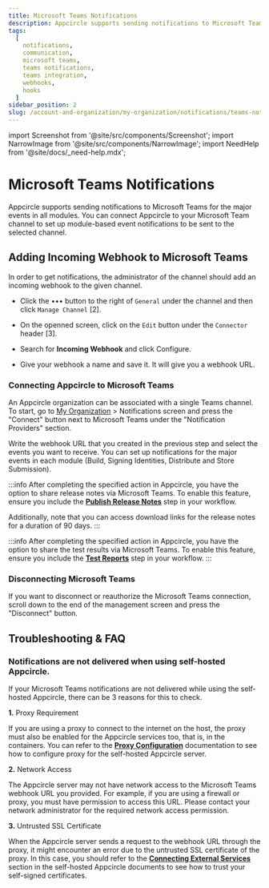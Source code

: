 ```yaml
---
title: Microsoft Teams Notifications
description: Appcircle supports sending notifications to Microsoft Teams for the major events in all modules. You can connect Appcircle to your Microsoft Team channel to set up module-based event notifications to be sent to the selected channel.
tags:
  [
    notifications,
    communication,
    microsoft teams,
    teams notifications,
    teams integration,
    webhooks,
    hooks
  ]
sidebar_position: 2
slug: /account-and-organization/my-organization/notifications/teams-notifications
---
```


import Screenshot from '@site/src/components/Screenshot';
import NarrowImage from '@site/src/components/NarrowImage';
import NeedHelp from '@site/docs/\_need-help.mdx';

# Microsoft Teams Notifications

Appcircle supports sending notifications to Microsoft Teams for the major events in all modules. You can connect Appcircle to your Microsoft Team channel to set up module-based event notifications to be sent to the selected channel.

## Adding Incoming Webhook to Microsoft Teams

In order to get notifications, the administrator of the channel should add an incoming webhook to the given channel.

- Click the ••• button to the right of `General` under the channel and then click `Manage Channel` [2].

- On the openned screen, click on the `Edit` button under the `Connector` header [3].

<Screenshot url="https://cdn.appcircle.io/docs/assets/msteams-configure1.png" />

- Search for **Incoming Webhook** and click Configure.

<Screenshot url='https://cdn.appcircle.io/docs/assets/msteams-configure2.png' />

- Give your webhook a name and save it. It will give you a webhook URL.

<Screenshot url='https://cdn.appcircle.io/docs/assets/msteams-configure3.png' />

### Connecting Appcircle to Microsoft Teams

An Appcircle organization can be associated with a single Teams channel. To start, go to [My Organization](/account-and-organization/my-organization) > Notifications screen and press the "Connect" button next to Microsoft Teams under the "Notification Providers" section.

<Screenshot url='https://cdn.appcircle.io/docs/assets/integrations-teams.png' />

Write the webhook URL that you created in the previous step and select the events you want to receive. You can set up notifications for the major events in each module (Build, Signing Identities, Distribute and Store Submission).

<Screenshot url='https://cdn.appcircle.io/docs/assets/msteams-configure4.png' />

:::info
After completing the specified action in Appcircle, you have the option to share release notes via Microsoft Teams.
To enable this feature, ensure you include the [**Publish Release Notes**](https://docs.appcircle.io/workflows/common-workflow-steps/publish-release-notes/) step in your workflow.

Additionally, note that you can access download links for the release notes for a duration of 90 days.
:::

<Screenshot url='https://cdn.appcircle.io/docs/assets/2446-ReleaseNotesViaEmail.png' />

:::info
After completing the specified action in Appcircle, you have the option to share the test results via Microsoft Teams.
To enable this feature, ensure you include the [**Test Reports**](https://docs.appcircle.io/continuous-testing/running-ios-unit-and-ui-tests#generating-test-report) step in your workflow.
:::

<Screenshot url='https://cdn.appcircle.io/docs/assets/2446-TestReportsViaEmail.png' />

### Disconnecting Microsoft Teams

If you want to disconnect or reauthorize the Microsoft Teams connection, scroll down to the end of the management screen and press the "Disconnect" button.

<Screenshot url='https://cdn.appcircle.io/docs/assets/msteams-configure5.png' />

## Troubleshooting & FAQ

### Notifications are not delivered when using self-hosted Appcircle.

If your Microsoft Teams notifications are not delivered while using the self-hosted Appcircle, there can be 3 reasons for this to check.

**1.** Proxy Requirement

If you are using a proxy to connect to the internet on the host, the proxy must also be enabled for the Appcircle services too, that is, in the containers. You can refer to the [**Proxy Configuration**](/self-hosted-appcircle/install-server/linux-package/configure-server/integrations-and-access/proxy-configuration.md) documentation to see how to configure proxy for the self-hosted Appcircle server.

**2.** Network Access

The Appcircle server may not have network access to the Microsoft Teams webhook URL you provided. For example, if you are using a firewall or proxy, you must have permission to access this URL. Please contact your network administrator for the required network access permission.

**3.** Untrusted SSL Certificate

When the Appcircle server sends a request to the webhook URL through the proxy, it might encounter an error due to the untrusted SSL certificate of the proxy. In this case, you should refer to the [**Connecting External Services**](/self-hosted-appcircle/install-server/linux-package/configure-server/integrations-and-access/ssl-configuration.md#external-services) section in the self-hosted Appcircle documents to see how to trust your self-signed certificates.

<NeedHelp />
